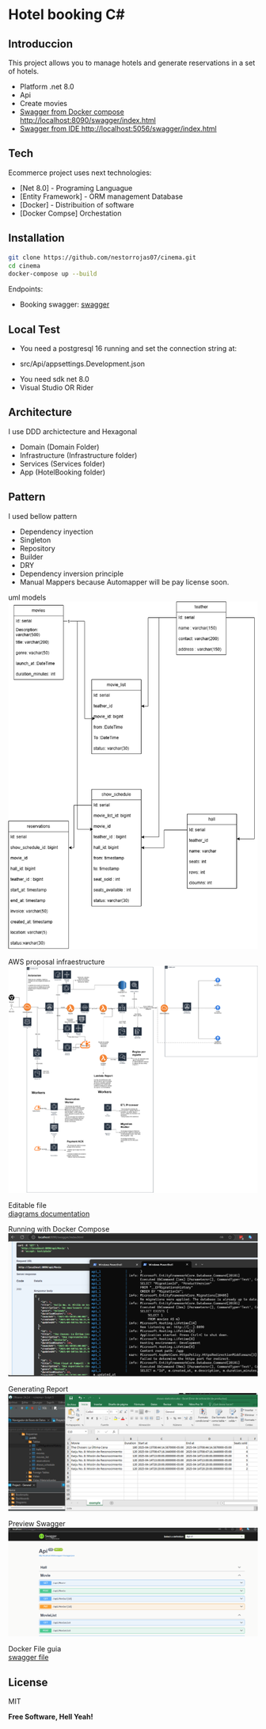 # Hotel booking C#
## Introduccion

This project allows you to manage hotels and generate reservations in a set of hotels.

* Platform .net 8.0
* Api
* Create movies
* [Swagger from Docker compose http://localhost:8090/swagger/index.html](http://localhost:8090/swagger/index.html)
* [Swagger from IDE http://localhost:5056/swagger/index.html](http://localhost:5056/swagger/index.html)




## Tech

Ecommerce project uses next technologies:

- [Net 8.0] - Programing Languague
- [Entity Framework] - ORM management Database
- [Docker] - Distribuition of software
- [Docker Compse] Orchestation


## Installation

```sh
git clone https://github.com/nestorrojas07/cinema.git
cd cinema
docker-compose up --build
```

Endpoints:
- Booking swagger: [swagger](http://localhost:8090/swagger/index.html)


## Local Test

- You need a postgresql 16 running and set the connection string at:
* src/Api/appsettings.Development.json

- You need sdk net 8.0
- Visual Studio OR Rider


## Architecture

I use DDD archictecture and Hexagonal

- Domain (Domain Folder)
- Infrastructure (Infrastructure folder)
- Services (Services folder)
- App (HotelBooking folder)

## Pattern
I used bellow pattern
- Dependency inyection
- Singleton
- Repository
- Builder
- DRY
- Dependency inversion principle
- Manual Mappers because Automapper will be pay license soon.

uml models
![uml](./assets/cinema-system-uml.png)

AWS proposal infraestructure
![aws proposal](./assets/cinema-system.png)

Editable file   
[diagrams documentation](./assets/cinema-system.drawio)

Running with Docker Compose    
![evidence](./assets/evidence.png)

Generating Report    
![evidence](./assets/reports.png)

Preview Swagger    
![evidence](./assets/swagger-video.gif)


Docker File guia   
[swagger file](./assets/swagger.json)



## License

MIT

**Free Software, Hell Yeah!**

[//]: # (These are reference links used in the body of this note and get stripped out when the markdown processor does its job. There is no need to format nicely because it shouldn't be seen. Thanks SO - http://stackoverflow.com/questions/4823468/store-comments-in-markdown-syntax)

[dill]: <https://github.com/joemccann/dillinger>
[git-repo-url]: <https://github.com/joemccann/dillinger.git>
[john gruber]: <http://daringfireball.net>
[df1]: <http://daringfireball.net/projects/markdown/>
[markdown-it]: <https://github.com/markdown-it/markdown-it>
[Ace Editor]: <http://ace.ajax.org>
[node.js]: <http://nodejs.org>
[Twitter Bootstrap]: <http://twitter.github.com/bootstrap/>
[jQuery]: <http://jquery.com>
[@tjholowaychuk]: <http://twitter.com/tjholowaychuk>
[express]: <http://expressjs.com>
[AngularJS]: <http://angularjs.org>
[Gulp]: <http://gulpjs.com>

[PlDb]: <https://github.com/joemccann/dillinger/tree/master/plugins/dropbox/README.md>
[PlGh]: <https://github.com/joemccann/dillinger/tree/master/plugins/github/README.md>
[PlGd]: <https://github.com/joemccann/dillinger/tree/master/plugins/googledrive/README.md>
[PlOd]: <https://github.com/joemccann/dillinger/tree/master/plugins/onedrive/README.md>
[PlMe]: <https://github.com/joemccann/dillinger/tree/master/plugins/medium/README.md>
[PlGa]: <https://github.com/RahulHP/dillinger/blob/master/plugins/googleanalytics/README.md>
